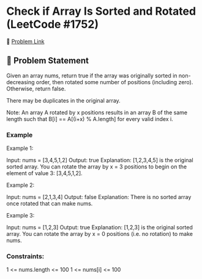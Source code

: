 # Check if Array Is Sorted and Rotated (LeetCode #1752)

🔗 [Problem Link](https://leetcode.com/problems/check-if-array-is-sorted-and-rotated/)

## 🧠 Problem Statement

Given an array nums, return true if the array was originally sorted in non-decreasing order, then rotated some number of positions (including zero). Otherwise, return false.

There may be duplicates in the original array.

Note: An array A rotated by x positions results in an array B of the same length such that B[i] == A[(i+x) % A.length] for every valid index i.

### Example

Example 1:

Input: nums = [3,4,5,1,2]
Output: true
Explanation: [1,2,3,4,5] is the original sorted array.
You can rotate the array by x = 3 positions to begin on the element of value 3: [3,4,5,1,2].

Example 2:

Input: nums = [2,1,3,4]
Output: false
Explanation: There is no sorted array once rotated that can make nums.

Example 3:

Input: nums = [1,2,3]
Output: true
Explanation: [1,2,3] is the original sorted array.
You can rotate the array by x = 0 positions (i.e. no rotation) to make nums.

### Constraints:

1 <= nums.length <= 100
1 <= nums[i] <= 100